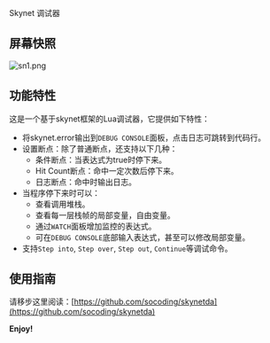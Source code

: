 Skynet 调试器

## 屏幕快照

![sn1.png](https://github.com/socoding/skynetda/raw/master/vscext/images/sn1.png)

## 功能特性

这是一个基于skynet框架的Lua调试器，它提供如下特性：

- 将skynet.error输出到`DEBUG CONSOLE`面板，点击日志可跳转到代码行。
- 设置断点：除了普通断点，还支持以下几种：
    - 条件断点：当表达式为true时停下来。
    - Hit Count断点：命中一定次数后停下来。
    - 日志断点：命中时输出日志。
- 当程序停下来时可以：
    - 查看调用堆栈。
    - 查看每一层栈帧的局部变量，自由变量。
    - 通过`WATCH`面板增加监控的表达式。
    - 可在`DEBUG CONSOLE`底部输入表达式，甚至可以修改局部变量。
- 支持`Step into`, `Step over`, `Step out`, `Continue`等调试命令。

## 使用指南

请移步这里阅读：[https://github.com/socoding/skynetda](https://github.com/socoding/skynetda)

**Enjoy!**
